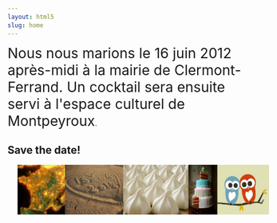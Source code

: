 ```yaml
---
layout: html5
slug: home
---
```


<div class="columntext">
  <span style="font-size:28px;">Nous nous marions le 16&nbsp;juin&nbsp;2012 apr&egrave;s-midi &agrave; la mairie de 
  <a style="text-decoration:none;" href="#ceremonie">Clermont-Ferrand</a>. 
  Un cocktail sera ensuite servi à l'espace culturel de <a style="text-decoration:none;" href="#cocktail">Montpeyroux</a></span>.
</div>

<div class="columnsmall">
<h2 class="savethedate">Save the date!</h2>
<img style="margin-left:20px;" src="images/banniere.png" height="100px" alt="Marie et Raph" />
</div>
